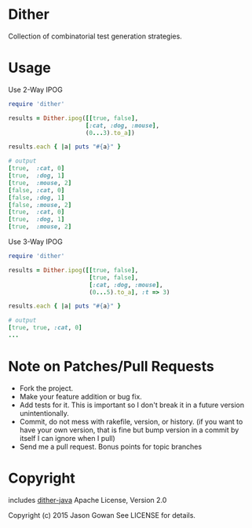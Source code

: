 # Dither
Collection of combinatorial test generation strategies.

# Usage

Use 2-Way IPOG
```ruby
require 'dither'

results = Dither.ipog([[true, false],
                      [:cat, :dog, :mouse],
                      (0...3).to_a])

results.each { |a| puts "#{a}" }

# output
[true,  :cat, 0]
[true,  :dog, 1]
[true,  :mouse, 2]
[false, :cat, 0]
[false, :dog, 1]
[false, :mouse, 2]
[true,  :cat, 0]
[true,  :dog, 1]
[true,  :mouse, 2]
```

Use 3-Way IPOG
```ruby
require 'dither'

results = Dither.ipog([[true, false],
                       [true, false],
                       [:cat, :dog, :mouse],
                       (0...5).to_a], :t => 3)

results.each { |a| puts "#{a}" }

# output
[true, true, :cat, 0]
...
```

# Note on Patches/Pull Requests

* Fork the project.
* Make your feature addition or bug fix.
* Add tests for it. This is important so I don't break it in a
  future version unintentionally.
* Commit, do not mess with rakefile, version, or history.
  (if you want to have your own version, that is fine but bump version in a commit by itself I can ignore when I pull)
* Send me a pull request. Bonus points for topic branches

# Copyright
includes [dither-java](https://github.com/jesg/dither-java) Apache License, Version 2.0

Copyright (c) 2015 Jason Gowan See LICENSE for details.
